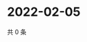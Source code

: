 # 2022-02-05

共 0 条

<!-- BEGIN WEIBO -->
<!-- 最后更新时间 Sat Feb 05 2022 01:11:05 GMT+0800 (China Standard Time) -->

<!-- END WEIBO -->
